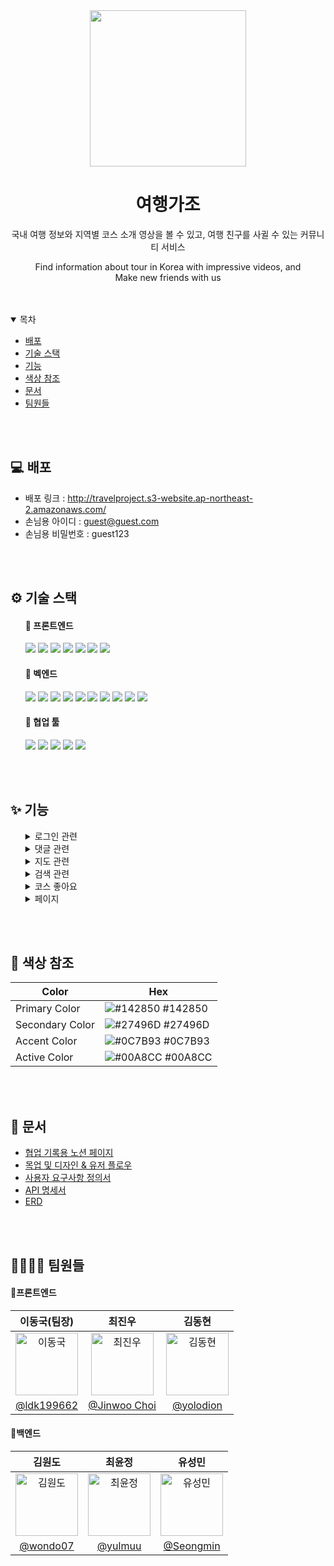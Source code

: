 <div align="center";>
  <img src='https://user-images.githubusercontent.com/3222504/215988324-ecdb6a33-9542-412a-a33d-6afdf7ebbb58.svg' width="250px"  />
  <h1>여행가조</h1>
  <p>국내 여행 정보와 지역별 코스 소개 영상을 볼 수 있고, 여행 친구를 사귈 수 있는 커뮤니티 서비스</p>
  <p>Find information about tour in Korea with impressive videos, and</br>
  Make new friends with us</p>
</div>

<br />
<br />

<!-- Table of Contents -->
<details open="open">
  <summary>목차</summary>
  
  - [배포](#-배포)
  - [기술 스택](#%EF%B8%8F-기술-스택)
  - [기능](#-기능)
  - [색상 참조](#-색상-참조)
  - [문서](#-문서)
  - [팀원들](#-팀원들)
  
</details>
  
<br />
<br />

<!-- About the Project -->

<!-- Deploy -->
## 💻 배포
- 배포 링크 : http://travelproject.s3-website.ap-northeast-2.amazonaws.com/
- 손님용 아이디 : guest@guest.com
- 손님용 비밀번호 : guest123

<br />
<br />

  <!-- Tech Stack -->
## ⚙️ 기술 스택
<ul>
  
#### 🔸 프론트엔드
<img src="https://img.shields.io/badge/REACT-61DAFB?style=flat-square&logo=React&logoColor=white"> <img src="https://img.shields.io/badge/HTML5-E34F26?style=flat-square&logo=html5&logoColor=white"> <img src="https://img.shields.io/badge/CSS3-1572B6?style=flat-square&logo=css3&logoColor=white"/> <img src="https://img.shields.io/badge/JAVASCRIPT-F7DF1E?style=flat-square&logo=javascript&logoColor=black"> <img src="https://img.shields.io/badge/BOOTSTRAP-7952B3?style=flat-square&logo=bootstrap&logoColor=white"> <img src="https://img.shields.io/badge/STYLED COMPONENTS-DB7093?style=flat-square&logo=styled-components&logoColor=white"/> <img src="https://img.shields.io/badge/REDUX-764ABC?style=flat-square&logo=Redux&logoColor=purple">

#### 🔸 벡엔드
<img src="https://img.shields.io/badge/SPRING BOOT-6DB33F?style=flat-square&logo=springboot&logoColor=white"> <img src="https://img.shields.io/badge/SPRING DATA JPA-6DB33F?style=flat-square&logo=springboot&logoColor=white"> <img src="https://img.shields.io/badge/SPRING SECURITY-6DB33F?style=flat-square&logo=springboot&logoColor=white"> <img src="https://img.shields.io/badge/GRADLE-02303A?style=flat-square&logo=gradle&logoColor=white"> <img src="https://img.shields.io/badge/MYSQL-4479A1?style=flat-square&logo=mysql&logoColor=white"> <img src="https://img.shields.io/badge/JWT-000000?style=flat-square&logo=JSON Web TOkens&logoColor=white"> <img src="https://img.shields.io/badge/JAVA-007396?style=flat-square&logo=&logoColor=white"> <img src="https://img.shields.io/badge/AMAZON RDS-527FFF?style=flat-square&logo=amazon rds&logoColor=white"> <img src="https://img.shields.io/badge/AMAZON EC2-FF9900?style=flat-square&logo=amazon rds&logoColor=white"> <img src="https://img.shields.io/badge/AMAZON S3-569A31?style=flat-square&logo=amazon rds&logoColor=white">

#### 🔸 협업 툴
<img src="https://img.shields.io/badge/GITHUB-181717?style=flat-square&logo=github&logoColor=white"> <img src="https://img.shields.io/badge/POSTMAN-FF6C37?style=flat-square&logo=github&logoColor=white"> <img src="https://img.shields.io/badge/DISCORD-5865F2?style=flat-square&logo=discord&logoColor=white"> <img src="https://img.shields.io/badge/NOTION-000000?style=flat-square&logo=notion&logoColor=white"> <img src="https://img.shields.io/badge/GIT-F05032?style=flat-square&logo=git&logoColor=white">
  
</ul>
  
<br />
<br />

<!-- Features -->
## ✨ 기능
<ul>
<details>
  <summary>로그인 관련</summary>
 
  <ul>
  <details>
    <summary>회원가입</summary>
    <img src='https://user-images.githubusercontent.com/3222504/216039973-714ffe8a-5d7c-4d87-bcdd-9ea53071bf87.gif'>
  </details>

  <details>
    <summary>로그인</summary>
    <img src='https://user-images.githubusercontent.com/3222504/216041537-4501045c-dbf5-4cbb-a35d-8631cf03f891.gif'>
  </details>

  <details>
    <summary>로그아웃</summary>
    <img src='https://user-images.githubusercontent.com/3222504/216043783-60405bc0-ac9a-4319-9c9e-08bfbacb59f1.gif'>
  </details>

  <details>
    <summary>회원 정보 수정</summary>
    <img src='https://user-images.githubusercontent.com/3222504/216043862-28849191-6fc5-457a-aac3-51733d35c9df.gif'>
  </details>
    
  <details>
    <summary>회원 탈퇴</summary>
    <img src='https://user-images.githubusercontent.com/3222504/216044071-39ffe448-9efb-4b3f-9deb-1a69bd2d6162.gif'>
  </details>
  </ul>
</details>
<details>
  <summary>댓글 관련</summary>
 
  <ul>
  <details>
    <summary>댓글 작성</summary>
    <img src='https://user-images.githubusercontent.com/3222504/216065632-80929af6-14b9-4bde-a0ef-9b09815045a9.gif'>
  </details>

  <details>
    <summary>댓글 수정</summary>
    <img src='https://user-images.githubusercontent.com/3222504/216066874-34f336f7-fcf7-45bd-9bdd-769e824f84aa.gif'>
  </details>

  <details>
    <summary>댓글 삭제</summary>
    <img src='https://user-images.githubusercontent.com/3222504/216062206-de997141-0676-4591-b4e6-c2fcd3865b80.gif'>
  </details>
    
  <details>
    <summary>댓글 조회</summary>
    <img src='https://user-images.githubusercontent.com/3222504/216062368-4058647c-23a0-4062-b6e1-6f2fd39ac9c5.gif'>
  </details>
    
</details>
<details>
  <summary>지도 관련</summary>
 
  <ul>
  <details>
    <summary>경로, 마커 표시</summary>
    <img src='https://user-images.githubusercontent.com/3222504/216063110-28a4a0cb-7279-4e02-ae33-fc902fee5dcb.gif'>
  </details>

  <details>
    <summary>지도 내 검색</summary>
    <img src='https://user-images.githubusercontent.com/3222504/216063225-2b6898f9-c6e3-431f-87b9-3e81934fdbe8.gif'>
  </details>
    
</details>
<details>
  <summary>검색 관련</summary>
 
  <ul>
  <details>
    <summary>키워드 검색</summary>
    <img src='https://user-images.githubusercontent.com/3222504/216062561-570d7ce2-35b0-4888-bea6-29332999590a.gif'>
  </details>

  <details>
    <summary>필터링</summary>
    <img src='https://user-images.githubusercontent.com/3222504/216062661-56b307ec-3a23-425b-9c44-502f573d41b0.gif'>
  </details>
    
</details>
<details>
  <summary>코스 좋아요</summary>
 
  <ul>
  <details>
    <summary>좋아요 추가/취소</summary>
    <img src='https://user-images.githubusercontent.com/3222504/216062878-0e102b55-6966-4cfd-85c3-17324241be6b.gif'>
  </details>

  <details>
    <summary>좋아요 누른 코스 조회</summary>
    <img src='https://user-images.githubusercontent.com/3222504/216062786-92dbdcb3-6c33-4c5f-aa06-ba2afaa4fd7a.gif'>
  </details>
    
</details>
<details>
  <summary>페이지</summary>
 
  <ul>
  <details>
    <summary>쇼츠 페이지</summary>
    <img src='https://user-images.githubusercontent.com/3222504/216067837-8e461a13-77a0-4b7a-bc73-d31f854761d9.gif'>
  </details>

  <details>
    <summary>지역 페이지</summary>
    <img src='https://user-images.githubusercontent.com/3222504/216067913-c91a7ffe-933b-4ad5-8fa2-a01ba6be7878.gif'>
  </details>
    
  <details>
    <summary>계절 페이지</summary>
    <img src='https://user-images.githubusercontent.com/3222504/216068111-c5bfaa82-ee5f-48ea-b8fd-f89578923166.gif'>
  </details>
    
  <details>
    <summary>가이드 페이지</summary>
    <img src='https://user-images.githubusercontent.com/3222504/216062976-6e5d99e6-ed05-43d2-91d3-e9a561baa77f.gif'>
  </details>
    
  <details>
    <summary>코스 상세 페이지</summary>
    <img src='https://user-images.githubusercontent.com/3222504/216068011-d23381d6-710b-46f6-945e-0a45503189d9.gif'>
  </details>
    
</details>
</ul>

<br />
<br />

<!-- Color Reference -->
## 🎨 색상 참조

| Color             | Hex                                                                |
| ----------------- | ------------------------------------------------------------------ |
| Primary Color     | ![#142850](https://via.placeholder.com/10/142850?text=+) #142850   |
| Secondary Color   | ![#27496D](https://via.placeholder.com/10/27496D?text=+) #27496D   |
| Accent Color      | ![#0C7B93](https://via.placeholder.com/10/0C7B93?text=+) #0C7B93   |
| Active Color      | ![#00A8CC](https://via.placeholder.com/10/00A8CC?text=+) #00A8CC   |

<br />
<br />

<!-- Documents -->
## 📓 문서
- [협업 기록용 노션 페이지](https://www.notion.so/codestates/85b67efcacec4af2aebc031341c80412)
- [목업 및 디자인 & 유저 플로우](https://www.figma.com/file/yDapLSSnYFZ1rOYUwSwuXR/MAINPROJECT_0103_WIREFRAME?node-id=0%3A1&t=vg0aiiLNbsrG4XbJ-1)
- [사용자 요구사항 정의서](https://www.notion.so/codestates/3279f153c96c4597981f205c3a629ce2)
- [API 명세서](https://documenter.getpostman.com/view/23680727/2s8Z75Tpqg)
- [ERD](https://www.notion.so/codestates/Demo-Day-3656aa4937fd4299bd3d3ccb2712af9f#2e0a590f3835460999deb14f4df336c0)

<br />
<br />

<!-- About Team Members -->
## 👨‍👩‍👧‍👦 팀원들
#### 🔹프론트엔드
| 이동국(팀장) | 최진우 | 김동현 |                                            
|:-----:|:-----:|:-----:|
| <img alt="이동국" src="https://avatars.githubusercontent.com/u/111269682?v=4" height="100" width="100"> | <img alt="최진우" src="https://avatars.githubusercontent.com/u/3222504?v=4" height="100" width="100"> | <img alt="김동현" src="https://avatars.githubusercontent.com/u/67542755?v=4" height="100" width="100"> |
| [@ldk199662](https://github.com/ldk199662) | [@Jinwoo Choi](https://github.com/jingoworld) | [@yolodion](https://github.com/yolodion) |

#### 🔹백엔드
| 김원도 | 최윤정 | 유성민 |
|:----:|:----:|:----:|
| <img alt="김원도" src="https://avatars.githubusercontent.com/u/110904783?v=4" height="100" width="100"> |  <img alt="최윤정" src="https://avatars.githubusercontent.com/u/111409282?v=4" height="100" width="100">   | <img alt="유성민" src="https://avatars.githubusercontent.com/u/109591744?v=4" height="100" width="100"> |
| [@wondo07](https://github.com/wondo07) | [@yulmuu](https://github.com/yulmuu) | [@Seongmin](https://github.com/bimilless) |

<br />

